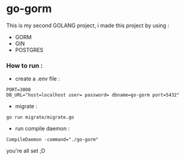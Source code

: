 # go-gorm
This is my second GOLANG project, i made this project by using :
- GORM
- GIN
- POSTGRES

### How to run :
- create a .env file : 

```
PORT=3000
DB_URL="host=localhost user= password= dbname=go-gorm port=5432"
```

- migrate :
```
go run migrate/migrate.go
```

- run compile daemon :
```
CompileDaemon -command="./go-gorm"
```
you're all set ;D